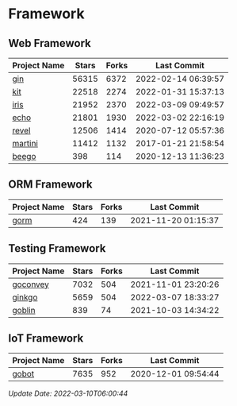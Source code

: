 # Framework

## Web Framework
| Project Name | Stars | Forks | Last Commit |
| ------------ | ----- | ----- | ----------- |
| [gin](https://github.com/gin-gonic/gin) | 56315 | 6372 | 2022-02-14 06:39:57 |
| [kit](https://github.com/go-kit/kit) | 22518 | 2274 | 2022-01-31 15:37:13 |
| [iris](https://github.com/kataras/iris) | 21952 | 2370 | 2022-03-09 09:49:57 |
| [echo](https://github.com/labstack/echo) | 21801 | 1930 | 2022-03-02 22:16:19 |
| [revel](https://github.com/revel/revel) | 12506 | 1414 | 2020-07-12 05:57:36 |
| [martini](https://github.com/go-martini/martini) | 11412 | 1132 | 2017-01-21 21:58:54 |
| [beego](https://github.com/astaxie/beego) | 398 | 114 | 2020-12-13 11:36:23 |

## ORM Framework
| Project Name | Stars | Forks | Last Commit |
| ------------ | ----- | ----- | ----------- |
| [gorm](https://github.com/jinzhu/gorm) | 424 | 139 | 2021-11-20 01:15:37 |

## Testing Framework
| Project Name | Stars | Forks | Last Commit |
| ------------ | ----- | ----- | ----------- |
| [goconvey](https://github.com/smartystreets/goconvey) | 7032 | 504 | 2021-11-01 23:20:26 |
| [ginkgo](https://github.com/onsi/ginkgo) | 5659 | 504 | 2022-03-07 18:33:27 |
| [goblin](https://github.com/franela/goblin) | 839 | 74 | 2021-10-03 14:34:22 |

## IoT Framework
| Project Name | Stars | Forks | Last Commit |
| ------------ | ----- | ----- | ----------- |
| [gobot](https://github.com/hybridgroup/gobot) | 7635 | 952 | 2020-12-01 09:54:44 |

*Update Date: 2022-03-10T06:00:44*